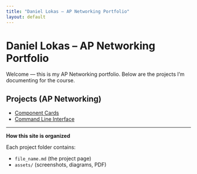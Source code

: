 ```yaml
---
title: "Daniel Lokas – AP Networking Portfolio"
layout: default
---
```


# Daniel Lokas – AP Networking Portfolio

Welcome — this is my AP Networking portfolio. Below are the projects I’m documenting for the course.

## Projects (AP Networking)
- [Component Cards](classes/ap_networking_files/component-cards.md)
- [Command Line Interface](/classes/ap_networking_files/command-line-interface)




---

**How this site is organized**

Each project folder contains:
- `file_name.md` (the project page)
- `assets/` (screenshots, diagrams, PDF)

